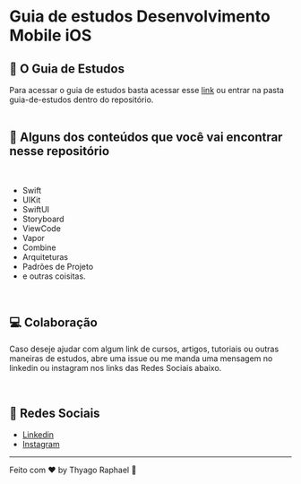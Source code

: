 # Guia de estudos Desenvolvimento Mobile iOS

## 🔖  O Guia de Estudos

Para acessar o guia de estudos basta acessar esse [link](./guia-de-estudos/README.md) ou entrar na pasta guia-de-estudos dentro do repositório.  
<br>

## 🚀 Alguns dos conteúdos que você vai encontrar nesse repositório

<br>

- Swift
- UIKit
- SwiftUI
- Storyboard
- ViewCode
- Vapor
- Combine
- Arquiteturas
- Padrões de Projeto
- e outras coisitas.

<br>

## 💻 Colaboração

Caso deseje ajudar com algum link de cursos, artigos, tutoriais ou outras maneiras de estudos, abre uma issue ou me manda uma mensagem no linkedin ou instagram nos links das Redes Sociais abaixo.

<br>

## 🔖 Redes Sociais

- [Linkedin](https://www.linkedin.com/mwlite/in/thyago-raphael-396b48215)
- [Instagram](https://www.instagram.com/traphael.dev/)
---

Feito com ♥  by Thyago Raphael :wave:
